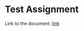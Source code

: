 # Test Assignment
Link to the document: [link](https://docs.google.com/document/d/1-GFWhZbOnIsLsAu-HaiqhBz5bvWEu_H3yhWjzcIdn4k/edit?usp=sharing)
